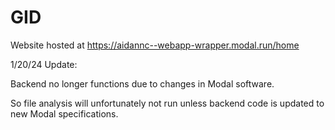 # GID

Website hosted at https://aidannc--webapp-wrapper.modal.run/home


1/20/24 Update:

Backend no longer functions due to changes in Modal software.

So file analysis will unfortunately not run unless backend code is updated to new Modal specifications. 
